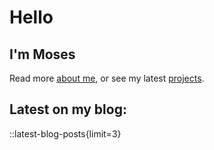 # Hello

## I'm Moses

Read more [about me](/about), or see my latest [projects](/projects).

## Latest on my blog:

::latest-blog-posts{limit=3}
